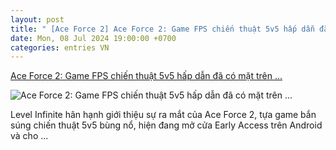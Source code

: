 ```yaml
---
layout: post
title: " [Ace Force 2] Ace Force 2: Game FPS chiến thuật 5v5 hấp dẫn đã có mặt trên ..."
date: Mon, 08 Jul 2024 19:00:00 +0700
categories: entries VN
---
```

[Ace Force 2: Game FPS chiến thuật 5v5 hấp dẫn đã có mặt trên ...](https://game8.vn/game-mobile/ace-force-2-game-fps-chien-thuat-5v5-hap-dan-da-co-mat-tren-android-va-ios-148453)

![Ace Force 2: Game FPS chiến thuật 5v5 hấp dẫn đã có mặt trên ...](https://game8.vn/media/202407/images/tunglv/ace-force-2.jpg)

Level Infinite hân hạnh giới thiệu sự ra mắt của Ace Force 2, tựa game bắn súng chiến thuật 5v5 bùng nổ, hiện đang mở cửa Early Access trên Android và cho ...

